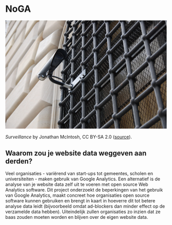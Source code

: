 # NoGA

![Photo titled Surveillance](NoGA.jpg)

<span class="imgrights">

_Surveillance_ by Jonathan McIntosh, CC BY-SA 2.0 ([source](https://ccsearch.creativecommons.org/photos/c3f655bb-d0b5-4408-b755-f313c0e0259b)).

</span>

## Waarom zou je website data weggeven aan derden?

Veel organisaties - variërend van start-ups tot gemeentes, scholen en universiteiten - maken gebruik van Google Analytics. 
Een alternatief is de analyse van je website data zelf uit te voeren met open source Web Analytics software. 
Dit project onderzoekt de beperkingen van het gebruik van Google Analytics, 
maakt concreet hoe organisaties open source software kunnen gebruiken 
en brengt in kaart in hoeverre dit tot betere analyse data leidt 
(bijvoorbeeld omdat ad-blockers dan minder effect op de verzamelde data hebben). 
Uiteindelijk zullen organisaties zo inzien dat ze baas zouden moeten worden en blijven over de eigen website data.
